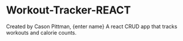# Workout-Tracker-REACT

Created by Cason Pittman, {enter name}
A react CRUD app that tracks workouts and calorie counts.
